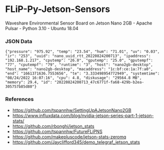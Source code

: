 # FLiP-Py-Jetson-Sensors
Waveshare Environmental Sensor Board on Jetson Nano 2GB - Apache Pulsar - Python 3.10 - Ubuntu 18.04


### JSON Data

````
{"pressure": "975.92", "temp": "23.54", "hum": "71.01", "uv": "0.03", "ir": "253", "uuid": "nano_uuid_rtt_20220824200713", "ipaddress": "192.168.1.217", "cputemp": "26.0", "gputemp": "25.0", "gputempf": "77", "cputempf": "79", "runtime": "3", "host": "nano2gb-desktop", "host_name": "nano2gb-desktop", "macaddress": "1c:bf:ce:1a:7f:a0", "end": "1661371636.7553656", "te": "3.333498954772949", "systemtime": "08/24/2022 16:07:16", "cpu": 4.8, "diskusage": "29564.8 MB", "memory": 29.4, "id": "20220824200713_47c6771f-fa68-429b-b2ea-305757b85d80"}
````

### References

* https://github.com/tspannhw/SettingUpAJetsonNano2GB
* https://www.influxdata.com/blog/nvidia-jetson-series-part-1-jetson-stats/
* https://github.com/rbonghi/jetson_stats
* https://github.com/tspannhw/FutureFLiPNS
* https://github.com/makepluscode/jetson-stats-zeromq
* https://github.com/Jayclifford345/demo_telegraf_jetson_stats
